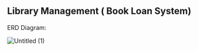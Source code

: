 ## Library Management ( Book Loan System)

ERD Diagram:

![Untitled (1)](https://user-images.githubusercontent.com/34512770/128649912-fb2d1823-3f94-4e96-a288-a75b4ab27ba1.png)

